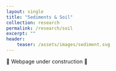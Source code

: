```yaml
---
layout: single
title: "Sediments & Soil"
collection: research
permalink: /research/soil
excerpt: ""
header:
    teaser: /assets/images/sediment.svg
---
```


🚧 Webpage under construction 🚧